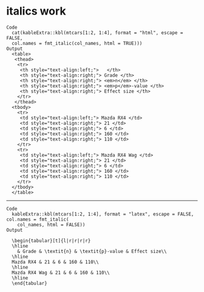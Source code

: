 # italics work

    Code
      cat(kableExtra::kbl(mtcars[1:2, 1:4], format = "html", escape = FALSE,
      col.names = fmt_italic(col_names, html = TRUE)))
    Output
      <table>
       <thead>
        <tr>
         <th style="text-align:left;">   </th>
         <th style="text-align:right;"> Grade </th>
         <th style="text-align:right;"> <em>n</em> </th>
         <th style="text-align:right;"> <em>p</em>-value </th>
         <th style="text-align:right;"> Effect size </th>
        </tr>
       </thead>
      <tbody>
        <tr>
         <td style="text-align:left;"> Mazda RX4 </td>
         <td style="text-align:right;"> 21 </td>
         <td style="text-align:right;"> 6 </td>
         <td style="text-align:right;"> 160 </td>
         <td style="text-align:right;"> 110 </td>
        </tr>
        <tr>
         <td style="text-align:left;"> Mazda RX4 Wag </td>
         <td style="text-align:right;"> 21 </td>
         <td style="text-align:right;"> 6 </td>
         <td style="text-align:right;"> 160 </td>
         <td style="text-align:right;"> 110 </td>
        </tr>
      </tbody>
      </table>

---

    Code
      kableExtra::kbl(mtcars[1:2, 1:4], format = "latex", escape = FALSE, col.names = fmt_italic(
        col_names, html = FALSE))
    Output
      
      \begin{tabular}[t]{l|r|r|r|r}
      \hline
        & Grade & \textit{n} & \textit{p}-value & Effect size\\
      \hline
      Mazda RX4 & 21 & 6 & 160 & 110\\
      \hline
      Mazda RX4 Wag & 21 & 6 & 160 & 110\\
      \hline
      \end{tabular}

